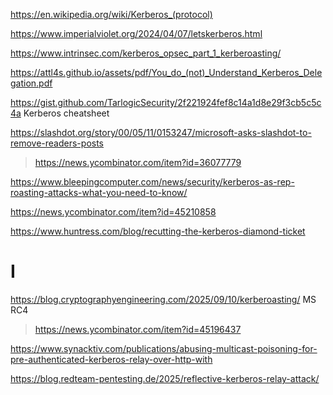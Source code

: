 https://en.wikipedia.org/wiki/Kerberos_(protocol)

https://www.imperialviolet.org/2024/04/07/letskerberos.html

https://www.intrinsec.com/kerberos_opsec_part_1_kerberoasting/

https://attl4s.github.io/assets/pdf/You_do_(not)_Understand_Kerberos_Delegation.pdf

https://gist.github.com/TarlogicSecurity/2f221924fef8c14a1d8e29f3cb5c5c4a Kerberos cheatsheet

https://slashdot.org/story/00/05/11/0153247/microsoft-asks-slashdot-to-remove-readers-posts
> https://news.ycombinator.com/item?id=36077779

https://www.bleepingcomputer.com/news/security/kerberos-as-rep-roasting-attacks-what-you-need-to-know/

https://news.ycombinator.com/item?id=45210858

https://www.huntress.com/blog/recutting-the-kerberos-diamond-ticket

# I
https://blog.cryptographyengineering.com/2025/09/10/kerberoasting/ MS RC4
> https://news.ycombinator.com/item?id=45196437

https://www.synacktiv.com/publications/abusing-multicast-poisoning-for-pre-authenticated-kerberos-relay-over-http-with

https://blog.redteam-pentesting.de/2025/reflective-kerberos-relay-attack/